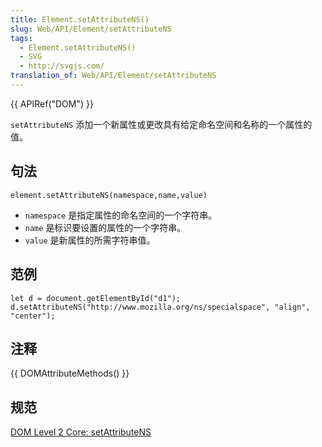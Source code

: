 ```yaml
---
title: Element.setAttributeNS()
slug: Web/API/Element/setAttributeNS
tags:
  - Element.setAttributeNS()
  - SVG
  - http://svgjs.com/
translation_of: Web/API/Element/setAttributeNS
---
```

{{ APIRef("DOM") }}

`setAttributeNS` 添加一个新属性或更改具有给定命名空间和名称的一个属性的值。

## 句法

```plain
element.setAttributeNS(namespace,name,value)
```

- `namespace` 是指定属性的命名空间的一个字符串。
- `name` 是标识要设置的属性的一个字符串。
- `value` 是新属性的所需字符串值。

## 范例

```plain
let d = document.getElementById("d1");
d.setAttributeNS("http://www.mozilla.org/ns/specialspace", "align", "center");
```

## 注释

{{ DOMAttributeMethods() }}

## 规范

[DOM Level 2 Core: setAttributeNS](http://www.w3.org/TR/DOM-Level-2-Core/core.html#ID-ElSetAttrNS)
